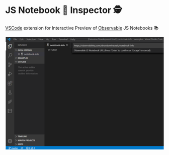 # JS Notebook 📓 Inspector 🕵️

[VSCode](https://code.visualstudio.com/) extension for Interactive Preview of [Observable](https://observablehq.com/) JS Notebooks 📚

![Notebook 📓 Inspector 🕵️](https://github.com/RandomFractals/js-notebook-inspector/blob/master/images/js-notebook-inspector.png?raw=true 
 "JS Notebook 📓 Inspector 🕵️")
 